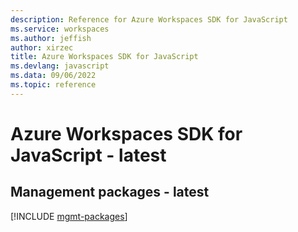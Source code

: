 ```yaml
---
description: Reference for Azure Workspaces SDK for JavaScript
ms.service: workspaces
ms.author: jeffish
author: xirzec
title: Azure Workspaces SDK for JavaScript
ms.devlang: javascript
ms.data: 09/06/2022
ms.topic: reference
---
```

# Azure Workspaces SDK for JavaScript - latest

## Management packages - latest
[!INCLUDE [mgmt-packages](workspaces-mgmt-index.md)]